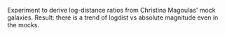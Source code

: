Experiment to derive log-distance ratios from Christina Magoulas' mock galaxies.
Result: there is a trend of logdist vs absolute magnitude even in the mocks.